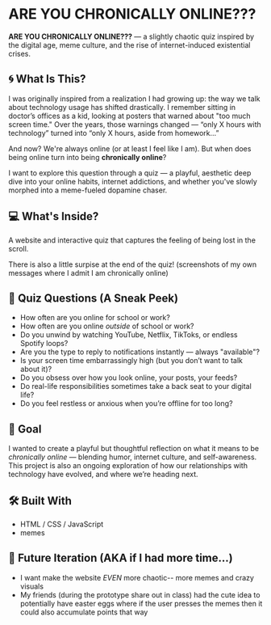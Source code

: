 # ARE YOU CHRONICALLY ONLINE???

**ARE YOU CHRONICALLY ONLINE???** — a slightly chaotic quiz inspired by the digital age, meme culture, and the rise of internet-induced existential crises.

## 🌀 What Is This?

I was originally inspired from a realization I had growing up: the way we talk about technology usage has shifted drastically. I remember sitting in doctor’s offices as a kid, looking at posters that warned about "too much screen time." Over the years, those warnings changed — “only X hours with technology” turned into “only X hours, aside from homework…”

And now? We're always online (or at least I feel like I am). But when does being online turn into being **chronically online**?

I want to explore this question through a quiz — a playful, aesthetic deep dive into your online habits, internet addictions, and whether you've slowly morphed into a meme-fueled dopamine chaser.

## 💻 What's Inside?

A website and interactive quiz that captures the feeling of being lost in the scroll. 

There is also a little surpise at the end of the quiz! (screenshots of my own messages where I admit I am chronically online)

## 🧠 Quiz Questions (A Sneak Peek)

- How often are you online for school or work?
- How often are you online *outside* of school or work?
- Do you unwind by watching YouTube, Netflix, TikToks, or endless Spotify loops?
- Are you the type to reply to notifications instantly — always "available"?
- Is your screen time embarrassingly high (but you don’t want to talk about it)?
- Do you obsess over how you look online, your posts, your feeds?
- Do real-life responsibilities sometimes take a back seat to your digital life?
- Do you feel restless or anxious when you’re offline for too long?

## 🎯 Goal

I wanted to create a playful but thoughtful reflection on what it means to be *chronically online* — blending humor, internet culture, and self-awareness. This project is also an ongoing exploration of how our relationships with technology have evolved, and where we’re heading next.

## 🛠️ Built With

- HTML / CSS / JavaScript
- memes

## 🚧 Future Iteration (AKA if I had more time...)

- I want make the website *EVEN* more chaotic-- more memes and crazy visuals
- My friends (during the prototype share out in class) had the cute idea to potentially have easter eggs where if the user presses the memes then it could also accumulate points that way


